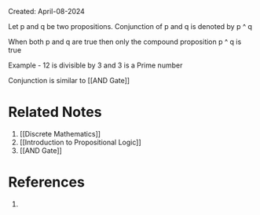 Created: April-08-2024

Let p and q be two propositions. Conjunction of p and q is denoted by p ^ q

When both p and q are true then only the compound proposition p ^ q is true

Example - 12 is divisible by 3 and 3 is a Prime number

Conjunction is similar to [[AND Gate]]

# Related Notes

1. [[Discrete Mathematics]]
2. [[Introduction to Propositional Logic]]
3. [[AND Gate]]
# References

1. 
